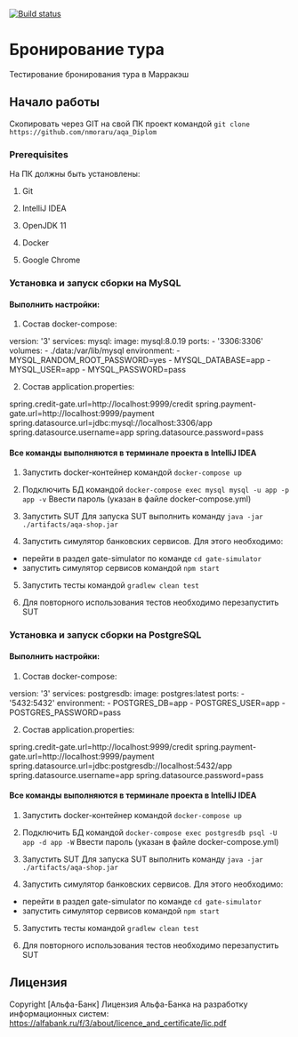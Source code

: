 [![Build status](https://ci.appveyor.com/api/projects/status/us68x2l2prt918lh?svg=true)](https://ci.appveyor.com/project/nmoraru/aqa-diplom)

# Бронирование тура

Тестирование бронирования тура в Марракэш

## Начало работы

Скопировать через GIT на свой ПК проект командой `git clone https://github.com/nmoraru/aqa_Diplom`

### Prerequisites

На ПК должны быть установлены:

1. Git

2. IntelliJ IDEA

3. OpenJDK 11

4. Docker 

5. Google Chrome

### Установка и запуск сборки на MySQL
#### Выполнить настройки:
1. Состав docker-compose:

version: '3'
services:
  mysql:
    image: mysql:8.0.19
    ports:
      - '3306:3306'
    volumes:
      - ./data:/var/lib/mysql
    environment:
      - MYSQL_RANDOM_ROOT_PASSWORD=yes
      - MYSQL_DATABASE=app
      - MYSQL_USER=app
      - MYSQL_PASSWORD=pass

2. Состав application.properties:

spring.credit-gate.url=http://localhost:9999/credit
spring.payment-gate.url=http://localhost:9999/payment
spring.datasource.url=jdbc:mysql://localhost:3306/app
spring.datasource.username=app
spring.datasource.password=pass

#### Все команды выполняются в терминале проекта в IntelliJ IDEA

1. Запустить docker-контейнер командой 
`docker-compose up`

2. Подключить БД командой 
`docker-compose exec mysql mysql -u app -p app -v`
Ввести пароль (указан в файле docker-compose.yml)

3. Запустить SUT
Для запуска SUT выполнить команду 
`java -jar ./artifacts/aqa-shop.jar`

4. Запустить симулятор банковских сервисов. Для этого необходимо:
 * перейти в раздел gate-simulator по команде `cd gate-simulator`
 * запустить симулятор сервисов командой `npm start`

5. Запустить тесты командой `gradlew clean test`
 
6. Для повторного использования тестов необходимо перезапустить SUT 

### Установка и запуск сборки на PostgreSQL
#### Выполнить настройки:
1. Состав docker-compose:

version: '3'
services:
  postgresdb:
    image: postgres:latest
    ports:
      - '5432:5432'
    environment:
      - POSTGRES_DB=app
      - POSTGRES_USER=app
      - POSTGRES_PASSWORD=pass

2. Состав application.properties:

spring.credit-gate.url=http://localhost:9999/credit
spring.payment-gate.url=http://localhost:9999/payment
spring.datasource.url=jdbc:postgresdb://localhost:5432/app
spring.datasource.username=app
spring.datasource.password=pass


#### Все команды выполняются в терминале проекта в IntelliJ IDEA

1. Запустить docker-контейнер командой 
`docker-compose up`

2. Подключить БД командой 
`docker-compose exec postgresdb psql -U app -d app -W`
Ввести пароль (указан в файле docker-compose.yml)

3. Запустить SUT
Для запуска SUT выполнить команду 
`java -jar ./artifacts/aqa-shop.jar`

4. Запустить симулятор банковских сервисов. Для этого необходимо:
 * перейти в раздел gate-simulator по команде `cd gate-simulator`
 * запустить симулятор сервисов командой `npm start`

5. Запустить тесты командой `gradlew clean test`
 
6. Для повторного использования тестов необходимо перезапустить SUT

## Лицензия

Copyright [Альфа-Банк] 
Лицензия Альфа-Банка на разработку информационных систем:
https://alfabank.ru/f/3/about/licence_and_certificate/lic.pdf
